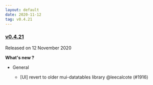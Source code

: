 ```yaml
---
layout: default
date: 2020-11-12
tag: v0.4.21
---
```


### [v0.4.21](https://github.com/layer5io/meshery/releases/tag/v0.4.21)

Released on 12 November 2020

**What's new ?**

- General

  - [UI] revert to older mui-datatables library @leecalcote (#1916)

